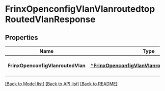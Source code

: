 # FrinxOpenconfigVlanVlanroutedtopRoutedVlanResponse

## Properties
Name | Type | Description | Notes
------------ | ------------- | ------------- | -------------
**FrinxOpenconfigVlanroutedVlan** | [***FrinxOpenconfigVlanVlanroutedtopRoutedVlan**](frinx.openconfig.vlan.vlanroutedtop.RoutedVlan.md) |  | [optional] [default to null]

[[Back to Model list]](../README.md#documentation-for-models) [[Back to API list]](../README.md#documentation-for-api-endpoints) [[Back to README]](../README.md)


